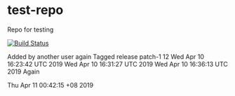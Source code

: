 # test-repo
Repo for testing 

[![Build Status](http://drone.dragonin.me/api/badges/davidheryanto/test-repo/status.svg)](http://drone.dragonin.me/davidheryanto/test-repo)

Added by another user again
Tagged release
patch-1 12
Wed Apr 10 16:23:42 UTC 2019
Wed Apr 10 16:31:27 UTC 2019
Wed Apr 10 16:36:13 UTC 2019
Again

Thu Apr 11 00:42:15 +08 2019
